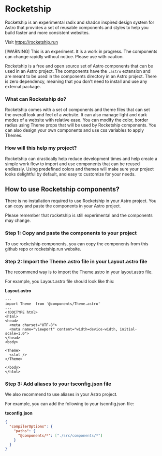 # Rocketship

 Rocketship is an experimental radix and shadcn inspired design system for Astro that provides a set of reusable components and styles to help you build faster and more consistent websites.

 Visit https://rocketship.run
 
 [!WARNING]
 This is an experiment. It is a work in progress. The components can change rapidly without notice. Please use with caution.
    


Rocketship is a free and open source set of Astro components that can be used in an Astro project. The components have the `.astro` extension and are meant to be used in the components directory in an Astro project. There is zero dependency, meaning that you don't need to install and use any external package.


### What can Rocketship do?

Rocketship comes with a set of components and theme files that can set the overall look and feel of a website. It can also manage light and dark modes of a website with relative ease. You can modify the color, border radius using Theme props that will be used by Rocketship components. You can also design your own components and use css variables to apply Themes. 

### How will this help my project?

Rocketship can drastically help reduce development times and help create a simple work flow to import and use components that can be reused endlessly. Using predefined colors and themes will make sure your project looks delightful by default, and easy to customize for your needs.



## How to use Rocketship components?

There is no installation required to use Rocketship in your Astro project. You can copy and paste the components in your Astro project.

Please remember that rocketship is still experimental and the components may change. 


### Step 1: Copy and paste the components to your project

To use rocketship components, you can copy the components from this github repo or rocketship.run website. 


### Step 2: Import the Theme.astro file in your Layout.astro file
The recommend way is to import the Theme.astro in your layout.astro file. 

For example, you Layout.astro file should look like this:

**Layout.astro**

```astro
---
import Theme  from '@components/Theme.astro'
---
<!DOCTYPE html>
<html>
<head>
  <meta charset="UTF-8">
  <meta name="viewport" content="width=device-width, initial-scale=1.0">
</head>
<body>

<Theme>
  <slot />
</Theme>

</body>
</html>
```

### Step 3: Add aliases to your tsconfig.json file

We also recommend to use aliases in your Astro project. 

For example, you can add the following to your tsconfig.json file:

**tsconfig.json**
```json
{
  "compilerOptions": {
    "paths": {
      "@components/*": ["./src/components/*"]
    }
  }
}
```

